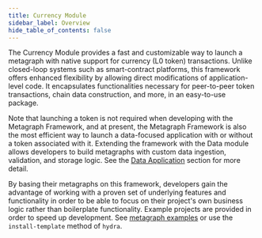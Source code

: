 ```yaml
---
title: Currency Module
sidebar_label: Overview
hide_table_of_contents: false
---
```


<intro-end />

The Currency Module provides a fast and customizable way to launch a metagraph with native support for currency (L0 token) transactions. Unlike closed-loop systems such as smart-contract platforms, this framework offers enhanced flexibility by allowing direct modifications of application-level code. It encapsulates functionalities necessary for peer-to-peer token transactions, chain data construction, and more, in an easy-to-use package.

Note that launching a token is not required when developing with the Metagraph Framework, and at present, the Metagraph Framework is also the most efficient way to launch a data-focused application with or without a token associated with it. Extending the framework with the Data module allows developers to build metagraphs with custom data ingestion, validation, and storage logic. See the [Data Application](../data/overview) section for more detail.

By basing their metagraphs on this framework, developers gain the advantage of working with a proven set of underlying features and functionality in order to be able to focus on their project's own business logic rather than boilerplate functionality. Example projects are provided in order to speed up development. See [metagraph examples](https://github.com/Constellation-Labs/metagraph-examples) or use the `install-template` method of `hydra`. 
